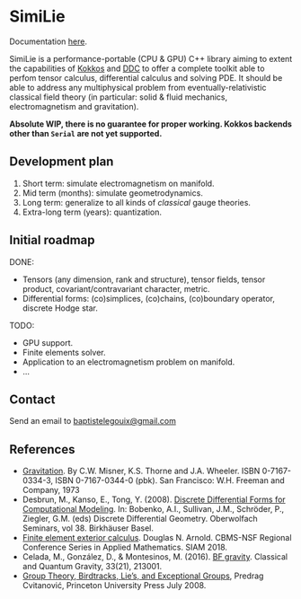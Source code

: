 <!--
SPDX-FileCopyrightText: 2024 Baptiste Legouix
SPDX-License-Identifier: GPL-3.0-or-later
-->

# SimiLie
Documentation [here](https://blegouix.github.io/similie/).

SimiLie is a performance-portable (CPU & GPU) C++ library aiming to extent the capabilities of [Kokkos](https://github.com/kokkos/kokkos) and [DDC](https://github.com/CExA-project/ddc) to offer a complete toolkit able to perfom tensor calculus, differential calculus and solving PDE. It should be able to address any multiphysical problem from eventually-relativistic classical field theory (in particular: solid & fluid mechanics, electromagnetism and gravitation).

**Absolute WIP, there is no guarantee for proper working. Kokkos backends other than `Serial` are not yet supported.**

## Development plan

1. Short term: simulate electromagnetism on manifold.
2. Mid term (months): simulate geometrodynamics.
3. Long term: generalize to all kinds of *classical* gauge theories.
4. Extra-long term (years): quantization.

## Initial roadmap

DONE:
- Tensors (any dimension, rank and structure), tensor fields, tensor product, covariant/contravariant character, metric.
- Differential forms: (co)simplices, (co)chains, (co)boundary operator, discrete Hodge star.

TODO:
- GPU support.
- Finite elements solver.
- Application to an electromagnetism problem on manifold.
- ...

## Contact

Send an email to baptistelegouix@gmail.com

## References

- [Gravitation](https://ui.adsabs.harvard.edu/abs/1973grav.book.....M/abstract). By C.W. Misner, K.S. Thorne and J.A. Wheeler. ISBN 0-7167-0334-3, ISBN 0-7167-0344-0 (pbk). San Francisco: W.H. Freeman and Company, 1973
- Desbrun, M., Kanso, E., Tong, Y. (2008). [Discrete Differential Forms for Computational Modeling](https://link.springer.com/chapter/10.1007/978-3-7643-8621-4_16). In: Bobenko, A.I., Sullivan, J.M., Schröder, P., Ziegler, G.M. (eds) Discrete Differential Geometry. Oberwolfach Seminars, vol 38. Birkhäuser Basel.
- [Finite element exterior calculus](https://doi.org/10.1137/1.9781611975543). Douglas N. Arnold. CBMS-NSF Regional Conference Series in Applied Mathematics. SIAM 2018.
- Celada, M., González, D., & Montesinos, M. (2016). [BF gravity](https://arxiv.org/abs/1610.02020). Classical and Quantum Gravity, 33(21), 213001.
- [Group Theory, Birdtracks, Lie’s, and Exceptional Groups](https://birdtracks.eu/), Predrag Cvitanović, Princeton University Press July 2008.
